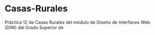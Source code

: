 # Casas-Rurales
Práctica 12 de Casas Rurales del módulo de Diseño de Interfaces Web (DIW) del Grado Superior de
